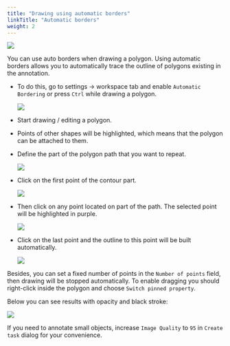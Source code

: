 ```yaml
---
title: "Drawing using automatic borders"
linkTitle: "Automatic borders"
weight: 2
---
```


![](/images/gif025_mapillary_vistas.gif)

You can use auto borders when drawing a polygon. Using automatic borders allows you to automatically trace
the outline of polygons existing in the annotation.

- To do this, go to settings -> workspace tab and enable `Automatic Bordering`
  or press `Ctrl` while drawing a polygon.

  ![](/images/image161.jpg)

- Start drawing / editing a polygon.
- Points of other shapes will be highlighted, which means that the polygon can be attached to them.
- Define the part of the polygon path that you want to repeat.

  ![](/images/image157_mapillary_vistas.jpg)

- Click on the first point of the contour part.

  ![](/images/image158_mapillary_vistas.jpg)

- Then click on any point located on part of the path. The selected point will be highlighted in purple.

  ![](/images/image159_mapillary_vistas.jpg)

- Сlick on the last point and the outline to this point will be built automatically.

  ![](/images/image160_mapillary_vistas.jpg)

Besides, you can set a fixed number of points in the `Number of points` field, then
drawing will be stopped automatically. To enable dragging you should right-click
inside the polygon and choose `Switch pinned property`.

Below you can see results with opacity and black stroke:

![](/images/image064_mapillary_vistas.jpg)

If you need to annotate small objects, increase `Image Quality` to
`95` in `Create task` dialog for your convenience.
